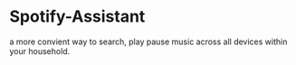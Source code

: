 # Spotify-Assistant
a more convient way to search, play pause music across all devices within your household. 
